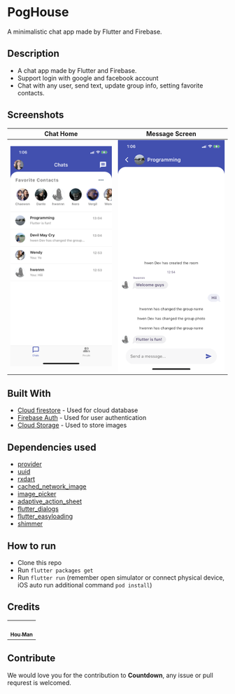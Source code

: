 # PogHouse

A minimalistic chat app made by Flutter and Firebase.

## Description
* A chat app made by Flutter and Firebase.
* Support login with google and facebook account
* Chat with any user, send text, update group info, setting favorite contacts.

## Screenshots
Chat Home            |  Message Screen
:-------------------------:|:-------------------------:
![](screenshots/chat_home.PNG)  |  ![](screenshots/chat_screen.PNG)

## Built With
- [Cloud firestore](https://firebase.flutter.dev/docs/overview) - Used for cloud database
- [Firebase Auth](https://firebase.google.com/docs/auth) - Used for user authentication
- [Cloud Storage](https://firebase.google.com/docs/storage) - Used to store images

## Dependencies used
- [provider](https://pub.dev/packages/provider)
- [uuid](https://pub.dev/packages/uuid)
- [rxdart](https://pub.dev/packages/rxdart)
- [cached_network_image](https://pub.dev/packages/cached_network_image)
- [image_picker](https://pub.dev/packages/image_picker)
- [adaptive_action_sheet](https://pub.dev/packages/adaptive_action_sheet)
- [flutter_dialogs](https://pub.dev/packages/flutter_dialogs)
- [flutter_easyloading](https://pub.dev/packages/flutter_easyloading)
- [shimmer](https://pub.dev/packages/shimmer)

## How to run
* Clone this repo
* Run `flutter packages get`
* Run `flutter run` (remember open simulator or connect physical device, iOS auto run additional command `pod install`)

## Credits

<table>
  <tr>
    <td align="center"><a href="https://github.com/hwennnn"><img src="https://avatars3.githubusercontent.com/u/54523581?s=460&u=a649d3ed6c70ffe2fa69f37c0870415668149113&v=4" width="100px;" alt=""/><br /><sub><b>Hou Man</b></sub></a><br />
    </td>
  </tr>
</table>

## Contribute

We would love you for the contribution to **Countdown**, any issue or pull requrest is welcomed.

